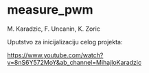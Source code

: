 # measure_pwm
M. Karadzic, F. Uncanin, K. Zoric

Uputstvo za inicijalizaciju celog projekta:

https://www.youtube.com/watch?v=8nS6Y572MoY&ab_channel=MihajloKaradzic
